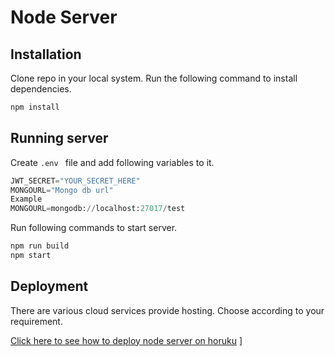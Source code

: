 # Node Server


## Installation

Clone repo in your local system. Run the following command to install dependencies.


```bash
npm install
```

## Running server

Create `.env ` file and add following variables to it.

```python
JWT_SECRET="YOUR_SECRET_HERE"
MONGOURL="Mongo db url"
Example
MONGOURL=mongodb://localhost:27017/test
```
Run following commands to start server.
```bash
npm run build
npm start
```


## Deployment
There are various cloud services provide hosting. Choose according to your requirement.

[Click here to see how to deploy node server on horuku]("https://devcenter.heroku.com/articles/deploying-nodejs")
]
